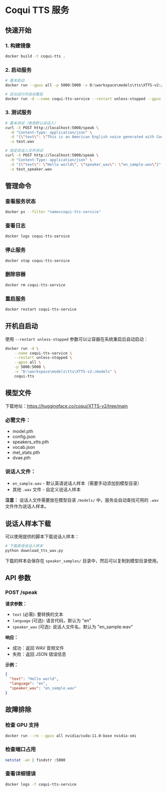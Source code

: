 # Coqui TTS 服务

## 快速开始

### 1. 构建镜像
```bash
docker build -t coqui-tts .
```

### 2. 启动服务
```bash
# 基本启动
docker run --gpus all -p 5000:5000 -v D:\workspace\models\tts\XTTS-v2:/models coqui-tts

# 后台运行并自动重启
docker run -d --name coqui-tts-service --restart unless-stopped --gpus all -p 5000:5000 -v "D:\workspace\models\tts\XTTS-v2:/models" coqui-tts
```

### 3. 测试服务
```bash
# 基本测试（使用默认说话人）
curl -X POST http://localhost:5000/speak \
  -H "Content-Type: application/json" \
  -d "{\"text\": \"This is an American English voice generated with Coqui TTS.\"}" \
  -o test.wav

# 指定说话人文件测试
curl -X POST http://localhost:5000/speak \
  -H "Content-Type: application/json" \
  -d "{\"text\": \"Hello world\", \"speaker_wav\": \"en_sample.wav\"}" \
  -o test_speaker.wav
```

## 管理命令

### 查看服务状态
```bash
docker ps --filter "name=coqui-tts-service"
```

### 查看日志
```bash
docker logs coqui-tts-service
```

### 停止服务
```bash
docker stop coqui-tts-service
```

### 删除容器
```bash
docker rm coqui-tts-service
```

### 重启服务
```bash
docker restart coqui-tts-service
```

## 开机自启动

使用 `--restart unless-stopped` 参数可以让容器在系统重启后自动启动：

```bash
docker run -d \
    --name coqui-tts-service \
    --restart unless-stopped \
    --gpus all \
    -p 5000:5000 \
    -v "D:\workspace\models\tts\XTTS-v2:/models" \
    coqui-tts
```

## 模型文件

下载地址：https://huggingface.co/coqui/XTTS-v2/tree/main

### 必需文件：
- model.pth
- config.json
- speakers_xtts.pth
- vocab.json
- mel_stats.pth
- dvae.pth

### 说话人文件：
- `en_sample.wav` - 默认英语说话人样本（需要手动添加到模型目录）
- 其他 `.wav` 文件 - 自定义说话人样本

**注意：** 说话人文件需要放在模型目录 `/models/` 中，服务会自动查找可用的 `.wav` 文件作为说话人样本。

## 说话人样本下载

可以使用提供的脚本下载说话人样本：

```bash
# 下载英语说话人样本
python download_tts_wav.py
```

下载的样本会保存在 `speaker_samples/` 目录中，然后可以复制到模型目录使用。

## API 参数

### POST /speak

**请求参数：**
- `text` (必需): 要转换的文本
- `language` (可选): 语言代码，默认为 "en"
- `speaker_wav` (可选): 说话人文件名，默认为 "en_sample.wav"

**响应：**
- 成功：返回 WAV 音频文件
- 失败：返回 JSON 错误信息

**示例：**
```json
{
  "text": "Hello world",
  "language": "en",
  "speaker_wav": "en_sample.wav"
}
```

## 故障排除

### 检查 GPU 支持
```bash
docker run --rm --gpus all nvidia/cuda:11.0-base nvidia-smi
```

### 检查端口占用
```bash
netstat -an | findstr :5000
```

### 查看详细错误
```bash
docker logs -f coqui-tts-service
```